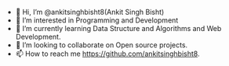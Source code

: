 - 👋 Hi, I’m @ankitsinghbisht8(Ankit Singh Bisht)
- 👀 I’m interested in Programming and Development
- 🌱 I’m currently learning Data Structure and Algorithms and Web Development.
- 💞️ I’m looking to collaborate on Open source projects.
- 📫 How to reach me https://github.com/ankitsinghbisht8.

<!---
ankitsinghbisht8/ankitsinghbisht8 is a ✨ special ✨ repository because its `README.md` (this file) appears on your GitHub profile.
You can click the Preview link to take a look at your changes..
--->
